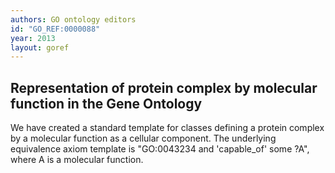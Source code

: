 ```yaml
---
authors: GO ontology editors
id: "GO_REF:0000088"
year: 2013
layout: goref
---
```


## Representation of protein complex by molecular function in the Gene Ontology

We have created a standard template for classes defining a protein complex by a molecular function as a cellular component. The underlying equivalence axiom template is "GO:0043234 and 'capable_of' some ?A", where A is a molecular function.
